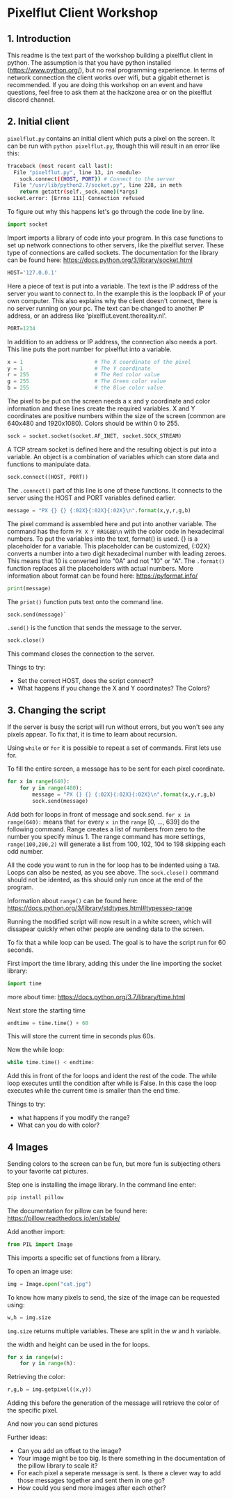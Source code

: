 # Pixelflut Client Workshop

## 1. Introduction
This readme is the text part of the workshop building a pixelflut client in python. The assumption is that you have python installed (https://www.python.org/), but no real programming experience. In terms of network connection the client works over wifi, but a gigabit ethernet is recommended. If you are doing this workshop on an event and have questions, feel free to ask them at the hackzone area or on the pixelflut discord channel.

## 2. Initial client

`pixelflut.py` contains an initial client which puts a pixel on the screen. It can be run with `python pixelflut.py`, though this will result in an error like this:

``` bash
Traceback (most recent call last):
  File "pixelflut.py", line 13, in <module>
    sock.connect((HOST, PORT)) # Connect to the server
  File "/usr/lib/python2.7/socket.py", line 228, in meth
    return getattr(self._sock,name)(*args)
socket.error: [Errno 111] Connection refused
```

To figure out why this happens let's go through the code line by line.

``` python
import socket
```

Import imports a library of code into your program. In this case functions to set up network connections to other servers, like the pixelflut server. These type of connections are called sockets. The documentation for the library can be found here: https://docs.python.org/3/library/socket.html

``` python
HOST='127.0.0.1'
```

Here a piece of text is put into a variable. The text is the IP address of the server you want to connect to. In the example this is the loopback IP of your own computer. This also explains why the client doesn't connect, there is no server running on your pc. 
The text can be changed to another IP address, or an address like 'pixelflut.event.thereality.nl'.

``` python
PORT=1234
```

In addition to an address or IP address, the connection also needs a port. This line puts the port number for pixelflut into a variable.

``` python
x = 1                       # The X coordinate of the pixel
y = 1                       # The Y coordinate
r = 255                     # The Red color value
g = 255                     # The Green color value
b = 255                     # the Blue color value
```

The pixel to be put on the screen needs a x and y coordinate and color information and these lines create the required variables. X and Y coordinates are positive numbers within the size of the screen (common are 640x480 and 1920x1080). Colors should be within 0 to 255.

``` python
sock = socket.socket(socket.AF_INET, socket.SOCK_STREAM)
```

A TCP stream socket is defined here and the resulting object is put into a variable. An object is a combination of variables which can store data and functions to manipulate data.

``` python
sock.connect((HOST, PORT))
```

The `.connect()` part of this line is one of these functions. It connects to the server using the HOST and PORT variables defined earlier.

``` python
message = "PX {} {} {:02X}{:02X}{:02X}\n".format(x,y,r,g,b)
```

The pixel command is assembled here and put into another variable. The command has the form `PX X Y RRGGBB\n` with the color code in hexadecimal numbers. To put the variables into the text, format() is used. {} is a placeholder for a variable. This placeholder can be customized, {:02X} converts a number into a two digit hexadecimal number with leading zeroes. This means that 10 is converted into "0A" and not "10" or "A". The `.format()` function replaces all the placeholders with actual numbers. More information about format can be found here: https://pyformat.info/

``` python
print(message)
```

The `print()` function puts text onto the command line.

``` python
sock.send(message)`
```

`.send()` is the function that sends the message to the server.

``` python
sock.close()
```

This command closes the connection to the server.

Things to try:
* Set the correct HOST, does the script connect?
* What happens if you change the X and Y coordinates? The Colors?

## 3. Changing the script

If the server is busy the script will run without errors, but you won't see any pixels appear. To fix that, it is time to learn about recursion.

Using `while` or `for` it is possible to repeat a set of commands. First lets use for.

To fill the entire screen, a message has to be sent for each pixel coordinate.

``` python
for x in range(640):
    for y in range(480):
        message = "PX {} {} {:02X}{:02X}{:02X}\n".format(x,y,r,g,b) 
        sock.send(message)
```

Add both for loops in front of message and sock.send. `for x in range(640):` means that `for` every `x in` the `range` [0, ..., 639] do the following command. Range creates a list of numbers from zero to the number you specify minus 1. The range command has more settings, `range(100,200,2)` will generate a list from 100, 102, 104 to 198 skipping each odd number. 

All the code you want to run in the for loop has to be indented using a `TAB`. Loops can also be nested, as you see above. The `sock.close()` command should not be idented, as this should only run once at the end of the program.

Information about `range()` can be found here: https://docs.python.org/3/library/stdtypes.html#typesseq-range

Running the modified script will now result in a white screen, which will dissapear quickly when other people are sending data to the screen.

To fix that a while loop can be used. The goal is to have the script run for 60 seconds.

First import the time library, adding this under the line importing the socket library:

``` python
import time
```

more about time: https://docs.python.org/3.7/library/time.html

Next store the starting time

``` python
endtime = time.time() + 60
```

This will store the current time in seconds plus 60s.

Now the while loop:

``` python
while time.time() < endtime:
```

Add this in front of the for loops and ident the rest of the code. The while loop executes until the condition after while is False. In this case the loop executes while the current time is smaller than the end time. 

Things to try:
* what happens if you modify the range?
* What can you do with color?

## 4 Images

Sending colors to the screen can be fun, but more fun is subjecting others to your favorite cat pictures.

Step one is installing the image library. In the command line enter:
``` bash
pip install pillow
```
The documentation for pillow can be found here: https://pillow.readthedocs.io/en/stable/

Add another import:
``` python
from PIL import Image
```
This imports a specific set of functions from a library.

To open an image use:
``` python
img = Image.open("cat.jpg")
```

To know how many pixels to send, the size of the image can be requested using:
``` python
w,h = img.size
```

`img.size` returns multiple variables. These are split in the w and h variable.

the width and height can be used in the for loops.

``` python
for x in range(w):
    for y in range(h):
```

Retrieving the color:

``` python
r,g,b = img.getpixel((x,y))
```

Adding this before the generation of the message will retrieve the color of the specific pixel.

And now you can send pictures

Further ideas:

* Can you add an offset to the image?
* Your image might be too big. Is there something in the documentation of the pillow library to scale it?
* For each pixel a seperate message is sent. Is there a clever way to add those messages together and sent them in one go?
* How could you send more images after each other?